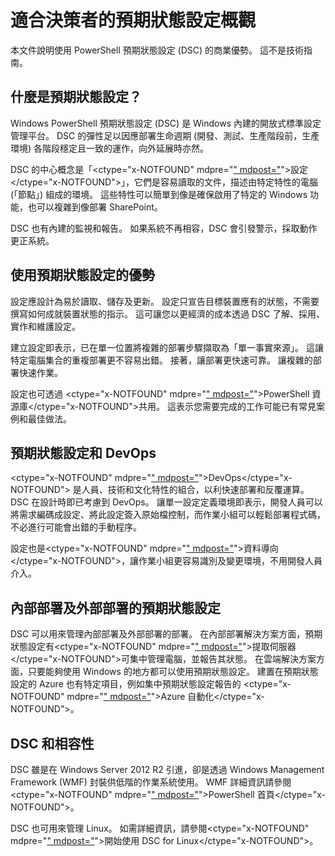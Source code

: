 # 適合決策者的預期狀態設定概觀 #

本文件說明使用 PowerShell 預期狀態設定 (DSC) 的商業優勢。 這不是技術指南。

## 什麼是預期狀態設定？ ##

Windows PowerShell 預期狀態設定 (DSC) 是 Windows 內建的開放式標準設定管理平台。 DSC 的彈性足以因應部署生命週期 (開發、測試、生產階段前，生產環境) 各階段穩定且一致的運作，向外延展時亦然。 

DSC 的中心概念是「<ctype="x-NOTFOUND" mdpre="[" mdpost="](https://msdn.microsoft.com/en-us/powershell/dsc/configurations)">設定</ctype="x-NOTFOUND">」，它們是容易讀取的文件，描述由特定特性的電腦 (「節點」) 組成的環境。 這些特性可以簡單到像是確保啟用了特定的 Windows 功能，也可以複雜到像部署 SharePoint。 

DSC 也有內建的監視和報告。 如果系統不再相容，DSC 會引發警示，採取動作更正系統。 

## 使用預期狀態設定的優勢 ##

設定應設計為易於讀取、儲存及更新。 設定只宣告目標裝置應有的狀態，不需要撰寫如何成就裝置狀態的指示。 這可讓您以更經濟的成本透過 DSC 了解、採用、實作和維護設定。 

建立設定即表示，已在單一位置將複雜的部署步驟擷取為「單一事實來源」。 這讓特定電腦集合的重複部署更不容易出錯。 接著，讓部署更快速可靠。 讓複雜的部署快速作業。

設定也可透過 <ctype="x-NOTFOUND" mdpre="[" mdpost="](https://powershellgallery.com)">PowerShell 資源庫</ctype="x-NOTFOUND">共用。 這表示您需要完成的工作可能已有常見案例和最佳做法。


## 預期狀態設定和 DevOps ##

<ctype="x-NOTFOUND" mdpre="[" mdpost="](http://blogs.technet.com/b/ashleymcglone/archive/2015/11/20/devops-for-n00bs-ie-windows-people.aspx)">DevOps</ctype="x-NOTFOUND"> 是人員、技術和文化特性的組合，以利快速部署和反覆運算。 DSC 在設計時即已考慮到 DevOps。 讓單一設定定義環境即表示，開發人員可以將需求編碼成設定、將此設定簽入原始檔控制，而作業小組可以輕鬆部署程式碼，不必進行可能會出錯的手動程序。 

設定也是<ctype="x-NOTFOUND" mdpre="[" mdpost="](https://msdn.microsoft.com/en-us/powershell/dsc/configdata)">資料導向</ctype="x-NOTFOUND">，讓作業小組更容易識別及變更環境，不用開發人員介入。 

## 內部部署及外部部署的預期狀態設定 ##

DSC 可以用來管理內部部署及外部部署的部署。 在內部部署解決方案方面，預期狀態設定有<ctype="x-NOTFOUND" mdpre="[" mdpost="](https://msdn.microsoft.com/en-us/powershell/dsc/pullserver)">提取伺服器</ctype="x-NOTFOUND">可集中管理電腦，並報告其狀態。 在雲端解決方案方面，只要能夠使用 Windows 的地方都可以使用預期狀態設定。 建置在預期狀態設定的 Azure 也有特定項目，例如集中預期狀態設定報告的 <ctype="x-NOTFOUND" mdpre="[" mdpost="](https://azure.microsoft.com/en-us/documentation/services/automation/)">Azure 自動化</ctype="x-NOTFOUND">。 

## DSC 和相容性 ##

DSC 雖是在 Windows Server 2012 R2 引進，卻是透過 Windows Management Framework (WMF) 封裝供低階的作業系統使用。 WMF 詳細資訊請參閱 <ctype="x-NOTFOUND" mdpre="[" mdpost="](https://msdn.microsoft.com/en-us/powershell/)">PowerShell 首頁</ctype="x-NOTFOUND">。 

DSC 也可用來管理 Linux。 如需詳細資訊，請參閱<ctype="x-NOTFOUND" mdpre="[" mdpost="](https://msdn.microsoft.com/en-us/powershell/dsc/lnxgettingstarted)">開始使用 DSC for Linux</ctype="x-NOTFOUND">。

<!--HONumber=Mar16_HO1-->


